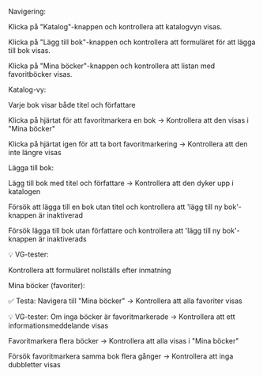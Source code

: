 Navigering:

Klicka på "Katalog"-knappen och kontrollera att katalogvyn visas.

Klicka på "Lägg till bok"-knappen och kontrollera att formuläret för att lägga till bok visas.

Klicka på "Mina böcker"-knappen och kontrollera att listan med favoritböcker visas.


Katalog-vy:

Varje bok visar både titel och författare

Klicka på hjärtat för att favoritmarkera en bok → Kontrollera att den visas i "Mina böcker"

Klicka på hjärtat igen för att ta bort favoritmarkering → Kontrollera att den inte längre visas



Lägga till bok:

Lägg till bok med titel och författare → Kontrollera att den dyker upp i katalogen

Försök att lägga till en bok utan titel och kontrollera att 'lägg till ny bok'-knappen är inaktiverad

Försök lägga till bok utan författare och kontrollera att 'lägg till ny bok'-knappen är inaktiverads

💡 VG-tester:

Kontrollera att formuläret nollställs efter inmatning


Mina böcker (favoriter):

✅ Testa:
Navigera till "Mina böcker" → Kontrollera att alla favoriter visas

💡 VG-tester:
Om inga böcker är favoritmarkerade → Kontrollera att ett informationsmeddelande visas

Favoritmarkera flera böcker → Kontrollera att alla visas i "Mina böcker"

Försök favoritmarkera samma bok flera gånger → Kontrollera att inga dubbletter visas

